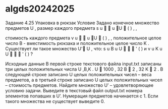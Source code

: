 ﻿# algds20242025
Задание 4.25
Упаковка в рюкзак
Условие
Задано конечное множество предметов U , размер каждого предмета s u   u U

( ) , ,

стоимость каждого предмета v u   u U

( ) , , положительное целое число B -
вместимость рюкзака и положительное целое число K . Существует ли такое множество
U' U , что: s u B
u U
 
 '
( ) и v u K
u U
 
 '
( ) ?

Исходные данные
В первой строке текстового файла input.txt записаны три целых положительных числа
U ,B,K . U  1000 ,
32 B  2 ,
32 K  2 . В следующей строке записано U целых
положительных чисел – веса предметов, а в третьей строке записано U целых
положительных чисел – стоимость предметов. Найдите множество U’ – удовлетворяющее
условию задачи. Выведите в текстовый файл output.txt номера элементов попавших в U’.
Нумерация предметов начинается с 1. Если такого множества не существует выведите 0.
